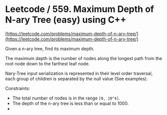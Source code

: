 # Leetcode / 559. Maximum Depth of N-ary Tree (easy) using C++

[https://leetcode.com/problems/maximum-depth-of-n-ary-tree/](https://leetcode.com/problems/maximum-depth-of-n-ary-tree/)

Given a n-ary tree, find its maximum depth.

The maximum depth is the number of nodes along the longest path from the root node down to the farthest leaf node.

Nary-Tree input serialization is represented in their level order traversal, each group of children is separated by the null value (See examples).

Constraints:

- The total number of nodes is in the range `[0, 10^4]`.
- The depth of the n-ary tree is less than or equal to 1000.
- 